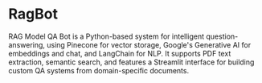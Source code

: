 # RagBot
RAG Model QA Bot is a Python-based system for intelligent question-answering, using Pinecone for vector storage, Google's Generative AI for embeddings and chat, and LangChain for NLP. It supports PDF text extraction, semantic search, and features a Streamlit interface for building custom QA systems from domain-specific documents.
